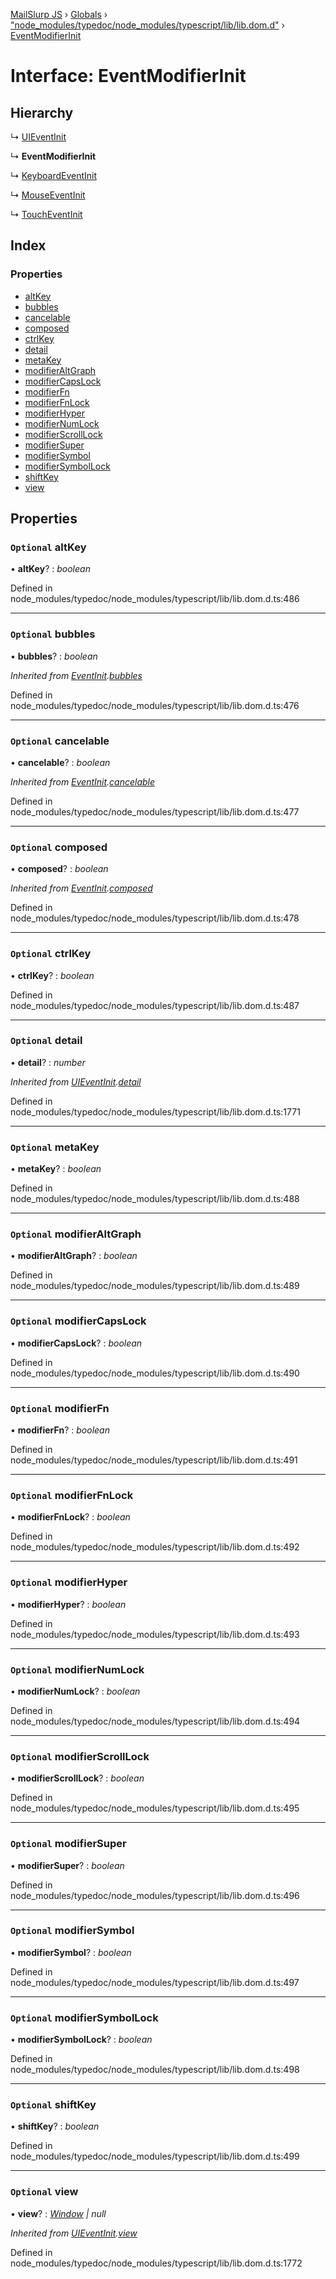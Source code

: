 [MailSlurp JS](../README.md) › [Globals](../globals.md) › ["node_modules/typedoc/node_modules/typescript/lib/lib.dom.d"](../modules/_node_modules_typedoc_node_modules_typescript_lib_lib_dom_d_.md) › [EventModifierInit](_node_modules_typedoc_node_modules_typescript_lib_lib_dom_d_.eventmodifierinit.md)

# Interface: EventModifierInit

## Hierarchy

  ↳ [UIEventInit](_node_modules_typedoc_node_modules_typescript_lib_lib_dom_d_.uieventinit.md)

  ↳ **EventModifierInit**

  ↳ [KeyboardEventInit](_node_modules_typedoc_node_modules_typescript_lib_lib_dom_d_.keyboardeventinit.md)

  ↳ [MouseEventInit](_node_modules_typedoc_node_modules_typescript_lib_lib_dom_d_.mouseeventinit.md)

  ↳ [TouchEventInit](_node_modules_typedoc_node_modules_typescript_lib_lib_dom_d_.toucheventinit.md)

## Index

### Properties

* [altKey](_node_modules_typedoc_node_modules_typescript_lib_lib_dom_d_.eventmodifierinit.md#optional-altkey)
* [bubbles](_node_modules_typedoc_node_modules_typescript_lib_lib_dom_d_.eventmodifierinit.md#optional-bubbles)
* [cancelable](_node_modules_typedoc_node_modules_typescript_lib_lib_dom_d_.eventmodifierinit.md#optional-cancelable)
* [composed](_node_modules_typedoc_node_modules_typescript_lib_lib_dom_d_.eventmodifierinit.md#optional-composed)
* [ctrlKey](_node_modules_typedoc_node_modules_typescript_lib_lib_dom_d_.eventmodifierinit.md#optional-ctrlkey)
* [detail](_node_modules_typedoc_node_modules_typescript_lib_lib_dom_d_.eventmodifierinit.md#optional-detail)
* [metaKey](_node_modules_typedoc_node_modules_typescript_lib_lib_dom_d_.eventmodifierinit.md#optional-metakey)
* [modifierAltGraph](_node_modules_typedoc_node_modules_typescript_lib_lib_dom_d_.eventmodifierinit.md#optional-modifieraltgraph)
* [modifierCapsLock](_node_modules_typedoc_node_modules_typescript_lib_lib_dom_d_.eventmodifierinit.md#optional-modifiercapslock)
* [modifierFn](_node_modules_typedoc_node_modules_typescript_lib_lib_dom_d_.eventmodifierinit.md#optional-modifierfn)
* [modifierFnLock](_node_modules_typedoc_node_modules_typescript_lib_lib_dom_d_.eventmodifierinit.md#optional-modifierfnlock)
* [modifierHyper](_node_modules_typedoc_node_modules_typescript_lib_lib_dom_d_.eventmodifierinit.md#optional-modifierhyper)
* [modifierNumLock](_node_modules_typedoc_node_modules_typescript_lib_lib_dom_d_.eventmodifierinit.md#optional-modifiernumlock)
* [modifierScrollLock](_node_modules_typedoc_node_modules_typescript_lib_lib_dom_d_.eventmodifierinit.md#optional-modifierscrolllock)
* [modifierSuper](_node_modules_typedoc_node_modules_typescript_lib_lib_dom_d_.eventmodifierinit.md#optional-modifiersuper)
* [modifierSymbol](_node_modules_typedoc_node_modules_typescript_lib_lib_dom_d_.eventmodifierinit.md#optional-modifiersymbol)
* [modifierSymbolLock](_node_modules_typedoc_node_modules_typescript_lib_lib_dom_d_.eventmodifierinit.md#optional-modifiersymbollock)
* [shiftKey](_node_modules_typedoc_node_modules_typescript_lib_lib_dom_d_.eventmodifierinit.md#optional-shiftkey)
* [view](_node_modules_typedoc_node_modules_typescript_lib_lib_dom_d_.eventmodifierinit.md#optional-view)

## Properties

### `Optional` altKey

• **altKey**? : *boolean*

Defined in node_modules/typedoc/node_modules/typescript/lib/lib.dom.d.ts:486

___

### `Optional` bubbles

• **bubbles**? : *boolean*

*Inherited from [EventInit](_node_modules_typedoc_node_modules_typescript_lib_lib_dom_d_.eventinit.md).[bubbles](_node_modules_typedoc_node_modules_typescript_lib_lib_dom_d_.eventinit.md#optional-bubbles)*

Defined in node_modules/typedoc/node_modules/typescript/lib/lib.dom.d.ts:476

___

### `Optional` cancelable

• **cancelable**? : *boolean*

*Inherited from [EventInit](_node_modules_typedoc_node_modules_typescript_lib_lib_dom_d_.eventinit.md).[cancelable](_node_modules_typedoc_node_modules_typescript_lib_lib_dom_d_.eventinit.md#optional-cancelable)*

Defined in node_modules/typedoc/node_modules/typescript/lib/lib.dom.d.ts:477

___

### `Optional` composed

• **composed**? : *boolean*

*Inherited from [EventInit](_node_modules_typedoc_node_modules_typescript_lib_lib_dom_d_.eventinit.md).[composed](_node_modules_typedoc_node_modules_typescript_lib_lib_dom_d_.eventinit.md#optional-composed)*

Defined in node_modules/typedoc/node_modules/typescript/lib/lib.dom.d.ts:478

___

### `Optional` ctrlKey

• **ctrlKey**? : *boolean*

Defined in node_modules/typedoc/node_modules/typescript/lib/lib.dom.d.ts:487

___

### `Optional` detail

• **detail**? : *number*

*Inherited from [UIEventInit](_node_modules_typedoc_node_modules_typescript_lib_lib_dom_d_.uieventinit.md).[detail](_node_modules_typedoc_node_modules_typescript_lib_lib_dom_d_.uieventinit.md#optional-detail)*

Defined in node_modules/typedoc/node_modules/typescript/lib/lib.dom.d.ts:1771

___

### `Optional` metaKey

• **metaKey**? : *boolean*

Defined in node_modules/typedoc/node_modules/typescript/lib/lib.dom.d.ts:488

___

### `Optional` modifierAltGraph

• **modifierAltGraph**? : *boolean*

Defined in node_modules/typedoc/node_modules/typescript/lib/lib.dom.d.ts:489

___

### `Optional` modifierCapsLock

• **modifierCapsLock**? : *boolean*

Defined in node_modules/typedoc/node_modules/typescript/lib/lib.dom.d.ts:490

___

### `Optional` modifierFn

• **modifierFn**? : *boolean*

Defined in node_modules/typedoc/node_modules/typescript/lib/lib.dom.d.ts:491

___

### `Optional` modifierFnLock

• **modifierFnLock**? : *boolean*

Defined in node_modules/typedoc/node_modules/typescript/lib/lib.dom.d.ts:492

___

### `Optional` modifierHyper

• **modifierHyper**? : *boolean*

Defined in node_modules/typedoc/node_modules/typescript/lib/lib.dom.d.ts:493

___

### `Optional` modifierNumLock

• **modifierNumLock**? : *boolean*

Defined in node_modules/typedoc/node_modules/typescript/lib/lib.dom.d.ts:494

___

### `Optional` modifierScrollLock

• **modifierScrollLock**? : *boolean*

Defined in node_modules/typedoc/node_modules/typescript/lib/lib.dom.d.ts:495

___

### `Optional` modifierSuper

• **modifierSuper**? : *boolean*

Defined in node_modules/typedoc/node_modules/typescript/lib/lib.dom.d.ts:496

___

### `Optional` modifierSymbol

• **modifierSymbol**? : *boolean*

Defined in node_modules/typedoc/node_modules/typescript/lib/lib.dom.d.ts:497

___

### `Optional` modifierSymbolLock

• **modifierSymbolLock**? : *boolean*

Defined in node_modules/typedoc/node_modules/typescript/lib/lib.dom.d.ts:498

___

### `Optional` shiftKey

• **shiftKey**? : *boolean*

Defined in node_modules/typedoc/node_modules/typescript/lib/lib.dom.d.ts:499

___

### `Optional` view

• **view**? : *[Window](_node_modules_typedoc_node_modules_typescript_lib_lib_dom_d_.window.md) | null*

*Inherited from [UIEventInit](_node_modules_typedoc_node_modules_typescript_lib_lib_dom_d_.uieventinit.md).[view](_node_modules_typedoc_node_modules_typescript_lib_lib_dom_d_.uieventinit.md#optional-view)*

Defined in node_modules/typedoc/node_modules/typescript/lib/lib.dom.d.ts:1772
